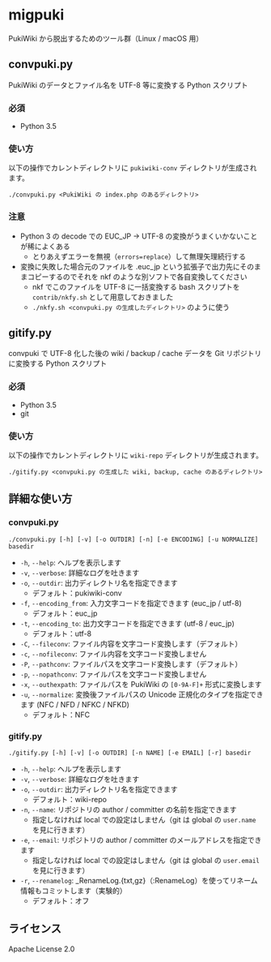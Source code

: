 # migpuki

PukiWiki から脱出するためのツール群（Linux / macOS 用）

## convpuki.py

PukiWiki のデータとファイル名を UTF-8 等に変換する Python スクリプト

### 必須

* Python 3.5

### 使い方

以下の操作でカレントディレクトリに `pukiwiki-conv` ディレクトリが生成されます。

```
./convpuki.py <PukiWiki の index.php のあるディレクトリ>
```

### 注意

* Python 3 の decode での EUC_JP → UTF-8 の変換がうまくいかないことが稀によくある
    * とりあえずエラーを無視（`errors=replace`）して無理矢理続行する
* 変換に失敗した場合元のファイルを .euc_jp という拡張子で出力先にそのままコピーするのでそれを nkf のような別ソフトで各自変換してください
    * nkf でこのファイルを UTF-8 に一括変換する bash スクリプトを `contrib/nkfy.sh` として用意しておきました
    * `./nkfy.sh <convpuki.py の生成したディレクトリ>` のように使う

## gitify.py

convpuki で UTF-8 化した後の wiki / backup / cache データを Git リポジトリに変換する Python スクリプト

### 必須

* Python 3.5
* git

### 使い方

以下の操作でカレントディレクトリに `wiki-repo` ディレクトリが生成されます。

```
./gitify.py <convpuki.py の生成した wiki, backup, cache のあるディレクトリ>
```

## 詳細な使い方

### convpuki.py

```
./convpuki.py [-h] [-v] [-o OUTDIR] [-n] [-e ENCODING] [-u NORMALIZE] basedir
```

* `-h`, `--help`: ヘルプを表示します
* `-v`, `--verbose`: 詳細なログを吐きます
* `-o`, `--outdir`: 出力ディレクトリ名を指定できます
    + デフォルト：pukiwiki-conv
* `-f`, `--encoding_from`: 入力文字コードを指定できます (euc\_jp / utf-8)
    + デフォルト：euc\_jp
* `-t`, `--encoding_to`: 出力文字コードを指定できます (utf-8 / euc\_jp)
    + デフォルト：utf-8
* `-C`, `--fileconv`: ファイル内容を文字コード変換します（デフォルト）
* `-c`, `--nofileconv`: ファイル内容を文字コード変換しません
* `-P`, `--pathconv`: ファイルパスを文字コード変換します（デフォルト）
* `-p`, `--nopathconv`: ファイルパスを文字コード変換しません
* `-x`, `--outhexpath`: ファイルパスを PukiWiki の `[0-9A-F]+` 形式に変換します
* `-u`, `--normalize`: 変換後ファイルパスの Unicode 正規化のタイプを指定できます (NFC / NFD / NFKC / NFKD)
    + デフォルト：NFC

### gitify.py

```
./gitify.py [-h] [-v] [-o OUTDIR] [-n NAME] [-e EMAIL] [-r] basedir
```

* `-h`, `--help`: ヘルプを表示します
* `-v`, `--verbose`: 詳細なログを吐きます
* `-o`, `--outdir`: 出力ディレクトリ名を指定できます
    + デフォルト：wiki-repo
* `-n`, `--name`: リポジトリの author / committer の名前を指定できます
    + 指定しなければ local での設定はしません（git は global の `user.name` を見に行きます）
* `-e`, `--email`: リポジトリの author / committer のメールアドレスを指定できます
    + 指定しなければ local での設定はしません（git は global の `user.email` を見に行きます）
* `-r`, `--renamelog`: _RenameLog.{txt,gz}（:RenameLog）を使ってリネーム情報もコミットします（実験的）
    + デフォルト：オフ

## ライセンス

Apache License 2.0
